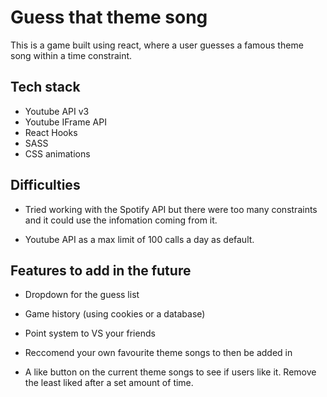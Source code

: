 # Guess that theme song

This is a game built using react, where a user guesses a famous theme song within a time constraint. 

## Tech stack

- Youtube API v3
- Youtube IFrame API
- React Hooks
- SASS
- CSS animations


## Difficulties 

- Tried working with the Spotify API but there were too many constraints and it could use the infomation coming from it. 

- Youtube API as a max limit of 100 calls a day as default. 


## Features to add in the future 

- Dropdown for the guess list 

- Game history (using cookies or a database) 

- Point system to VS your friends 

- Reccomend your own favourite theme songs to then be added in

- A like button on the current theme songs to see if users like it. Remove the least liked after a set amount of time. 

